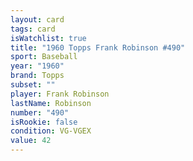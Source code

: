 ```yaml
---
layout: card
tags: card
isWatchlist: true
title: "1960 Topps Frank Robinson #490"
sport: Baseball
year: "1960"
brand: Topps
subset: ""
player: Frank Robinson
lastName: Robinson
number: "490"
isRookie: false
condition: VG-VGEX
value: 42
---
```

